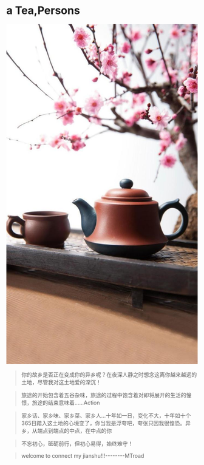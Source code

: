 # a Tea,Persons

![](../../vonder/img/homesick.jpg)
>你的故乡是否正在变成你的异乡呢？在夜深人静之时想念这离你越来越远的土地，尽管我对这土地爱的深沉！

> 旅途的开始包含着五谷杂味，旅途的过程中饱含着对即将展开的生活的憧憬，旅途的结束意味着......Action

>家乡话、家乡味、家乡菜、家乡人...十年如一日，变化不大，十年如十个365日踏入这土地的心境变了，你当我是浮夸吧，夸张只因我很惶恐。异乡，从端点到端点的中点，在中点的你

>不忘初心，砥砺前行，但初心易得，始终难守！

>welcome to connect my jianshu!!!--------MTroad
